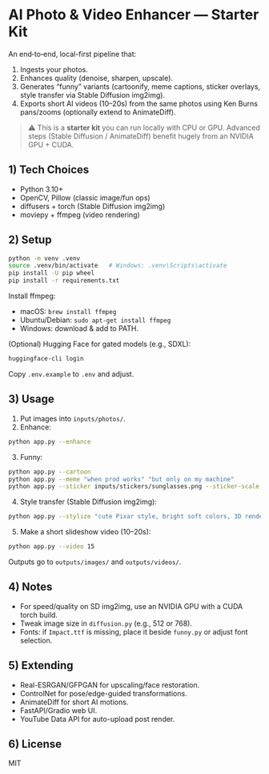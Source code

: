 # AI Photo & Video Enhancer — Starter Kit

An end‑to‑end, local-first pipeline that:

1. Ingests your photos.
2. Enhances quality (denoise, sharpen, upscale).
3. Generates “funny” variants (cartoonify, meme captions, sticker overlays, style transfer via Stable Diffusion img2img).
4. Exports short AI videos (10–20s) from the same photos using Ken Burns pans/zooms (optionally extend to AnimateDiff).

> ⚠️ This is a **starter kit** you can run locally with CPU or GPU. Advanced steps (Stable Diffusion / AnimateDiff) benefit hugely from an NVIDIA GPU + CUDA.

## 1) Tech Choices
- Python 3.10+
- OpenCV, Pillow (classic image/fun ops)
- diffusers + torch (Stable Diffusion img2img)
- moviepy + ffmpeg (video rendering)

## 2) Setup
```bash
python -m venv .venv
source .venv/bin/activate   # Windows: .venv\Scripts\activate
pip install -U pip wheel
pip install -r requirements.txt
```

Install ffmpeg:
- macOS: `brew install ffmpeg`
- Ubuntu/Debian: `sudo apt-get install ffmpeg`
- Windows: download & add to PATH.

(Optional) Hugging Face for gated models (e.g., SDXL):
```bash
huggingface-cli login
```
Copy `.env.example` to `.env` and adjust.

## 3) Usage
1) Put images into `inputs/photos/`.
2) Enhance:
```bash
python app.py --enhance
```
3) Funny:
```bash
python app.py --cartoon
python app.py --meme "when prod works" "but only on my machine"
python app.py --sticker inputs/stickers/sunglasses.png --sticker-scale 0.25 --sticker-pos bottom-right
```
4) Style transfer (Stable Diffusion img2img):
```bash
python app.py --stylize "cute Pixar style, bright soft colors, 3D render"
```
5) Make a short slideshow video (10–20s):
```bash
python app.py --video 15
```

Outputs go to `outputs/images/` and `outputs/videos/`.

## 4) Notes
- For speed/quality on SD img2img, use an NVIDIA GPU with a CUDA torch build.
- Tweak image size in `diffusion.py` (e.g., 512 or 768).
- Fonts: if `Impact.ttf` is missing, place it beside `funny.py` or adjust font selection.

## 5) Extending
- Real-ESRGAN/GFPGAN for upscaling/face restoration.
- ControlNet for pose/edge-guided transformations.
- AnimateDiff for short AI motions.
- FastAPI/Gradio web UI.
- YouTube Data API for auto-upload post render.

## 6) License
MIT
